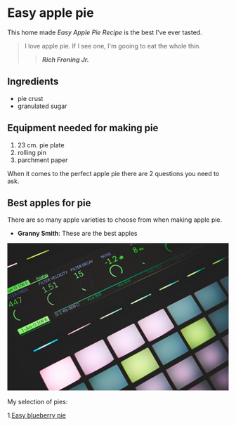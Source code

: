 # Easy apple pie 
 
 This home made *Easy Apple Pie Recipe* is the best I've ever tasted.

 > I love apple pie. If I see one, I'm gooing to eat the whole thin.
 >> ***Rich Froning Jr.***

 ## Ingredients 

 - pie crust
 - granulated sugar 

 ## Equipment needed for making pie
 1. 23 cm. pie plate
 1. rolling pin
 1. parchment paper

 When it comes to the perfect apple pie there are 2 questions you need to ask.

 ## Best apples for pie 

 There are so many apple varieties to choose from when making apple pie.

 - **Granny Smith**: These are the best apples

![](/Tema1/markdown/image.png)

My selection of pies:

1.[Easy blueberry pie](http://www.eldiario.es)
